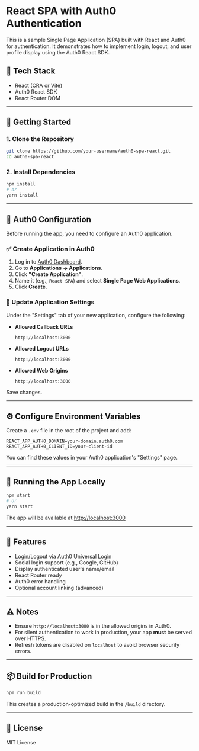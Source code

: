 # React SPA with Auth0 Authentication

This is a sample Single Page Application (SPA) built with React and Auth0 for authentication. It demonstrates how to implement login, logout, and user profile display using the Auth0 React SDK.

## 🧰 Tech Stack

- React (CRA or Vite)
- Auth0 React SDK
- React Router DOM

---

## 🚀 Getting Started

### 1. Clone the Repository

```bash
git clone https://github.com/your-username/auth0-spa-react.git
cd auth0-spa-react
```

### 2. Install Dependencies

```bash
npm install
# or
yarn install
```

---

## 🔐 Auth0 Configuration

Before running the app, you need to configure an Auth0 application.

### ✅ Create Application in Auth0

1. Log in to [Auth0 Dashboard](https://manage.auth0.com).
2. Go to **Applications → Applications**.
3. Click **"Create Application"**.
4. Name it (e.g., `React SPA`) and select **Single Page Web Applications**.
5. Click **Create**.

### 🔧 Update Application Settings

Under the "Settings" tab of your new application, configure the following:

- **Allowed Callback URLs**
  ```
  http://localhost:3000
  ```
- **Allowed Logout URLs**
  ```
  http://localhost:3000
  ```
- **Allowed Web Origins**
  ```
  http://localhost:3000
  ```

Save changes.

---

## ⚙️ Configure Environment Variables

Create a `.env` file in the root of the project and add:

```env
REACT_APP_AUTH0_DOMAIN=your-domain.auth0.com
REACT_APP_AUTH0_CLIENT_ID=your-client-id
```

You can find these values in your Auth0 application's "Settings" page.

---

## 🏃 Running the App Locally

```bash
npm start
# or
yarn start
```

The app will be available at [http://localhost:3000](http://localhost:3000)

---

## 🔁 Features

- Login/Logout via Auth0 Universal Login
- Social login support (e.g., Google, GitHub)
- Display authenticated user's name/email
- React Router ready
- Auth0 error handling
- Optional account linking (advanced)

---

## ⚠️ Notes

- Ensure `http://localhost:3000` is in the allowed origins in Auth0.
- For silent authentication to work in production, your app **must** be served over HTTPS.
- Refresh tokens are disabled on `localhost` to avoid browser security errors.

---

## 📦 Build for Production

```bash
npm run build
```

This creates a production-optimized build in the `/build` directory.

---

## 📄 License

MIT License
